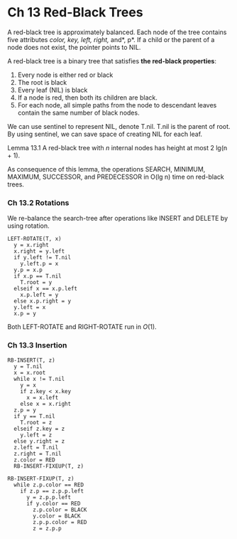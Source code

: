 
# Ch 13 Red-Black Trees

A red-black tree is approximately balanced. Each node of the tree contains five attributes *color, key, left, right,* and*, p*. If a child or the parent of a node does not exist, the pointer points to NIL. 

A red-black tree is a binary tree that satisfies **the red-black properties**: 
1. Every node is either red or black
2. The root is black
3. Every leaf (NIL) is black
4. If a node is red, then both its children are black.
5. For each node, all simple paths from the node to descendant leaves contain the same number of black nodes. 

We can use sentinel to represent NIL, denote T.nil. T.nil is the parent of root. By using sentinel, we can save space of creating NIL for each leaf. 

Lemma 13.1 
A red-black tree with *n* internal nodes has height at most 2 lg(n + 1).

As consequence of this lemma, the operations SEARCH, MINIMUM, MAXIMUM, SUCCESSOR, and PREDECESSOR in O(lg n) time on red-black trees. 

### Ch 13.2 Rotations

We re-balance the search-tree after operations like INSERT and DELETE by using rotation. 

```
LEFT-ROTATE(T, x)
  y = x.right
  x.right = y.left
  if y.left != T.nil
    y.left.p = x
  y.p = x.p
  if x.p == T.nil
    T.root = y
  elseif x == x.p.left
    x.p.left = y
  else x.p.right = y
  y.left = x
  x.p = y 
```

Both LEFT-ROTATE and RIGHT-ROTATE run in $O(1)$.


### Ch 13.3 Insertion


```
RB-INSERT(T, z)
  y = T.nil
  x = x.root
  while x != T.nil
    y = x
    if z.key < x.key
      x = x.left
    else x = x.right
  z.p = y
  if y == T.nil
    T.root = z
  elseif z.key = z
    y.left = z
  else y.right = z
  z.left = T.nil
  z.right = T.nil
  z.color = RED
  RB-INSERT-FIXEUP(T, z)
```

```
RB-INSERT-FIXUP(T, z)
  while z.p.color == RED
    if z.p == z.p.p.left
      y = z.p.p.left
      if y.color == RED
        z.p.color = BLACK 
        y.color = BLACK 
        z.p.p.color = RED
        z = z.p.p
      

```